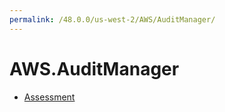 ```yaml
---
permalink: /48.0.0/us-west-2/AWS/AuditManager/
---
```


# AWS.AuditManager



* [Assessment](Assessment.md)